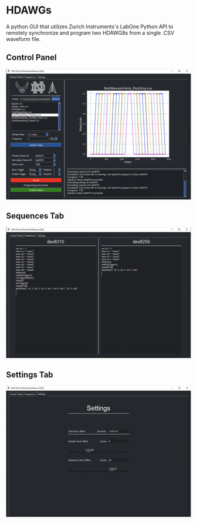 # HDAWGs
A python GUI that utilizes Zurich Instruments's LabOne Python API to remotely synchronize and program two HDAWG8s from a single .CSV waveform file.

## Control Panel

<p align="center">
<img src="https://github.com/richardmcmanusjr/HDAWGs/blob/main/Control Panel.png">
</p>

## Sequences Tab

<p align="center">
<img src="https://github.com/richardmcmanusjr/HDAWGs/blob/main/Sequences.png">
</p>

## Settings Tab

<p align="center">
<img src="https://github.com/richardmcmanusjr/HDAWGs/blob/main/Settings.png">
</p>
